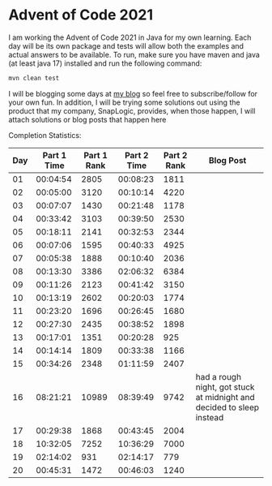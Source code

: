 # Advent of Code 2021

I am working the Advent of Code 2021 in Java for my own learning.
Each day will be its own package and tests will allow both the examples and actual answers to be available.
To run, make sure you have maven and java (at least java 17) installed and run the following command:
```sh
mvn clean test
```

I will be blogging some days at [my blog](https://ddellspe.net) so feel free to subscribe/follow for your own fun. In addition, I will be trying some solutions out using the product that my company, SnapLogic, provides, when those happen, I will attach solutions or blog posts that happen here

Completion Statistics:

|Day|Part 1 Time|Part 1 Rank|Part 2 Time|Part 2 Rank|Blog Post|
|-|-|-|-|-|-|
|01|00:04:54|2805|00:08:23|1811||
|02|00:05:00|3120|00:10:14|4220||
|03|00:07:07|1430|00:21:48|1178||
|04|00:33:42|3103|00:39:50|2530||
|05|00:18:11|2141|00:32:53|2344||
|06|00:07:06|1595|00:40:33|4925||
|07|00:05:38|1888|00:10:40|2036||
|08|00:13:30|3386|02:06:32|6384||
|09|00:11:26|2123|00:41:42|3150||
|10|00:13:19|2602|00:20:03|1774||
|11|00:23:20|1696|00:26:45|1680||
|12|00:27:30|2435|00:38:52|1898||
|13|00:17:01|1351|00:20:28| 925||
|14|00:14:14|1809|00:33:38|1166||
|15|00:34:26|2348|01:11:59|2407||
|16|08:21:21|10989|08:39:49|9742|had a rough night, got stuck at midnight and decided to sleep instead|
|17|00:29:38|1868|00:43:45|2004||
|18|10:32:05|7252|10:36:29|7000||
|19|02:14:02| 931|02:14:17| 779||
|20|00:45:31|1472|00:46:03|1240||